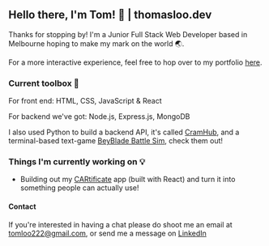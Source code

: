 ## Hello there, I'm Tom! 🤖 | thomasloo.dev

Thanks for stopping by! I'm a Junior Full Stack Web Developer based in Melbourne hoping to make my mark on the world 🌏.

For a more interactive experience, feel free to hop over to my portfolio [here](https://thomasloo.dev/).

### Current toolbox 🧰
For front end: HTML, CSS, JavaScript & React

For backend we've got: Node.js, Express.js, MongoDB

I also used Python to build a backend API, it's called [CramHub](https://github.com/NeggFriedRice/CramHub), and a terminal-based text-game [BeyBlade Battle Sim](https://github.com/NeggFriedRice/beyblade-battle-sim), check them out!

### Things I'm currently working on 💡
- Building out my [CARtificate](https://github.com/NeggFriedRice/cartificate-frontend) app (built with React) and turn it into something people can actually use!

#### Contact
If you're interested in having a chat please do shoot me an email at tomloo222@gmail.com, or send me a message on [LinkedIn](https://www.linkedin.com/in/thomas-loo/)

